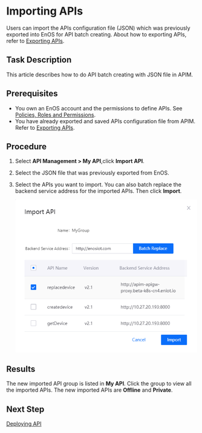 # Importing APIs

Users can import the APIs configuration file (JSON) which was previously exported into EnOS for API batch creating. About how to exporting APIs, refer to [Exporting APIs](exporting_api).


## Task Description

This article describes how to do API batch creating with JSON file in APIM.

## Prerequisites

- You own an EnOS account and the permissions to define APIs. See [Policies, Roles and Permissions](/docs/enos/en/2.0.9/iam/concept/access_policy.html).
- You have already exported and saved APIs configuration file from APIM. Refer to [Exporting APIs](exporting_api).


## Procedure

1. Select **API Management > My API**,click **Import API**.

2. Select the JSON file that was previously exported from EnOS.

3. Select the APIs you want to import. You can also batch replace the backend service address for the imported APIs. Then click **Import**.

   ![](media/imp_choose.png)



## Results


The new imported API group is listed in **My API**. Click the group to view all the imported APIs. The new imported APIs are **Offline** and **Private**.




## Next Step

[Deploying API](deploying_api)